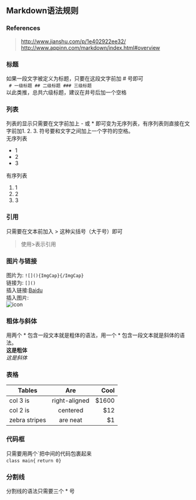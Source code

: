 ## Markdown语法规则

### References
> http://www.jianshu.com/p/1e402922ee32/  
> http://www.appinn.com/markdown/index.html#overview  

### 标题
如果一段文字被定义为标题，只要在这段文字前加 # 号即可  
` # 一级标题 ## 二级标题 ### 三级标题`  
以此类推，总共六级标题，建议在井号后加一个空格

### 列表
列表的显示只需要在文字前加上 - 或 * 即可变为无序列表，有序列表则直接在文字前加1. 2. 3. 符号要和文字之间加上一个字符的空格。  
无序列表  
* 1
* 2
* 3

有序列表  
1. 1
2. 2
3. 3

### 引用
只需要在文本前加入 > 这种尖括号（大于号）即可  
>使用>表示引用

### 图片与链接   
图片为: `![](){ImgCap}{/ImgCap}`  
链接为: `[]()`  
插入链接:[Baidu](www.baidu.com)  
插入图片:  
![icon](https://ss0.baidu.com/73x1bjeh1BF3odCf/it/u=1894060596,851308672&fm=73)  

### 粗体与斜体  
用两个 * 包含一段文本就是粗体的语法，用一个 * 包含一段文本就是斜体的语法。  
**这是粗体**  
*这是斜体*  

### 表格  
| Tables        | Are           | Cool  |
| ------------- |:-------------:| -----:|
| col 3 is      | right-aligned | $1600 |
| col 2 is      | centered      |   $12 |
| zebra stripes | are neat      |    $1 |

### 代码框  
只需要用两个\`把中间的代码包裹起来  
`class main{`
        `return 0}`

### 分割线  
分割线的语法只需要三个 \* 号